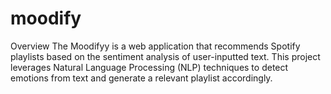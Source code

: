 # moodify

Overview
The Moodifyy is a web application that recommends Spotify playlists based on the sentiment analysis of user-inputted text. This project leverages Natural Language Processing (NLP) techniques to detect emotions from text and generate a relevant playlist accordingly.
